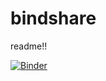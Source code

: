 # bindshare
readme!!

[![Binder](https://mybinder.org/badge_logo.svg)](https://mybinder.org/v2/gh/quantumgitexpert/bindshare/HEAD)

